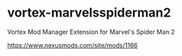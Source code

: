 # vortex-marvelsspiderman2
Vortex Mod Manager Extension for Marvel's Spider Man 2

https://www.nexusmods.com/site/mods/1166
